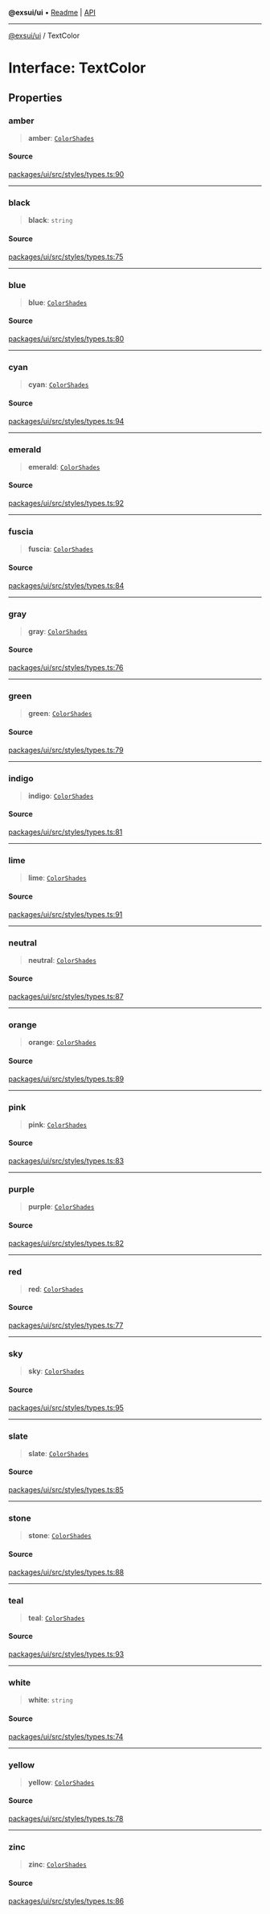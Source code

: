 **@exsui/ui** • [Readme](../README.md) \| [API](../globals.md)

***

[@exsui/ui](../README.md) / TextColor

# Interface: TextColor

## Properties

### amber

> **amber**: [`ColorShades`](../type-aliases/ColorShades.md)

#### Source

[packages/ui/src/styles/types.ts:90](https://github.com/dirheimerb/exsui/blob/c97dab6/packages/ui/src/styles/types.ts#L90)

***

### black

> **black**: `string`

#### Source

[packages/ui/src/styles/types.ts:75](https://github.com/dirheimerb/exsui/blob/c97dab6/packages/ui/src/styles/types.ts#L75)

***

### blue

> **blue**: [`ColorShades`](../type-aliases/ColorShades.md)

#### Source

[packages/ui/src/styles/types.ts:80](https://github.com/dirheimerb/exsui/blob/c97dab6/packages/ui/src/styles/types.ts#L80)

***

### cyan

> **cyan**: [`ColorShades`](../type-aliases/ColorShades.md)

#### Source

[packages/ui/src/styles/types.ts:94](https://github.com/dirheimerb/exsui/blob/c97dab6/packages/ui/src/styles/types.ts#L94)

***

### emerald

> **emerald**: [`ColorShades`](../type-aliases/ColorShades.md)

#### Source

[packages/ui/src/styles/types.ts:92](https://github.com/dirheimerb/exsui/blob/c97dab6/packages/ui/src/styles/types.ts#L92)

***

### fuscia

> **fuscia**: [`ColorShades`](../type-aliases/ColorShades.md)

#### Source

[packages/ui/src/styles/types.ts:84](https://github.com/dirheimerb/exsui/blob/c97dab6/packages/ui/src/styles/types.ts#L84)

***

### gray

> **gray**: [`ColorShades`](../type-aliases/ColorShades.md)

#### Source

[packages/ui/src/styles/types.ts:76](https://github.com/dirheimerb/exsui/blob/c97dab6/packages/ui/src/styles/types.ts#L76)

***

### green

> **green**: [`ColorShades`](../type-aliases/ColorShades.md)

#### Source

[packages/ui/src/styles/types.ts:79](https://github.com/dirheimerb/exsui/blob/c97dab6/packages/ui/src/styles/types.ts#L79)

***

### indigo

> **indigo**: [`ColorShades`](../type-aliases/ColorShades.md)

#### Source

[packages/ui/src/styles/types.ts:81](https://github.com/dirheimerb/exsui/blob/c97dab6/packages/ui/src/styles/types.ts#L81)

***

### lime

> **lime**: [`ColorShades`](../type-aliases/ColorShades.md)

#### Source

[packages/ui/src/styles/types.ts:91](https://github.com/dirheimerb/exsui/blob/c97dab6/packages/ui/src/styles/types.ts#L91)

***

### neutral

> **neutral**: [`ColorShades`](../type-aliases/ColorShades.md)

#### Source

[packages/ui/src/styles/types.ts:87](https://github.com/dirheimerb/exsui/blob/c97dab6/packages/ui/src/styles/types.ts#L87)

***

### orange

> **orange**: [`ColorShades`](../type-aliases/ColorShades.md)

#### Source

[packages/ui/src/styles/types.ts:89](https://github.com/dirheimerb/exsui/blob/c97dab6/packages/ui/src/styles/types.ts#L89)

***

### pink

> **pink**: [`ColorShades`](../type-aliases/ColorShades.md)

#### Source

[packages/ui/src/styles/types.ts:83](https://github.com/dirheimerb/exsui/blob/c97dab6/packages/ui/src/styles/types.ts#L83)

***

### purple

> **purple**: [`ColorShades`](../type-aliases/ColorShades.md)

#### Source

[packages/ui/src/styles/types.ts:82](https://github.com/dirheimerb/exsui/blob/c97dab6/packages/ui/src/styles/types.ts#L82)

***

### red

> **red**: [`ColorShades`](../type-aliases/ColorShades.md)

#### Source

[packages/ui/src/styles/types.ts:77](https://github.com/dirheimerb/exsui/blob/c97dab6/packages/ui/src/styles/types.ts#L77)

***

### sky

> **sky**: [`ColorShades`](../type-aliases/ColorShades.md)

#### Source

[packages/ui/src/styles/types.ts:95](https://github.com/dirheimerb/exsui/blob/c97dab6/packages/ui/src/styles/types.ts#L95)

***

### slate

> **slate**: [`ColorShades`](../type-aliases/ColorShades.md)

#### Source

[packages/ui/src/styles/types.ts:85](https://github.com/dirheimerb/exsui/blob/c97dab6/packages/ui/src/styles/types.ts#L85)

***

### stone

> **stone**: [`ColorShades`](../type-aliases/ColorShades.md)

#### Source

[packages/ui/src/styles/types.ts:88](https://github.com/dirheimerb/exsui/blob/c97dab6/packages/ui/src/styles/types.ts#L88)

***

### teal

> **teal**: [`ColorShades`](../type-aliases/ColorShades.md)

#### Source

[packages/ui/src/styles/types.ts:93](https://github.com/dirheimerb/exsui/blob/c97dab6/packages/ui/src/styles/types.ts#L93)

***

### white

> **white**: `string`

#### Source

[packages/ui/src/styles/types.ts:74](https://github.com/dirheimerb/exsui/blob/c97dab6/packages/ui/src/styles/types.ts#L74)

***

### yellow

> **yellow**: [`ColorShades`](../type-aliases/ColorShades.md)

#### Source

[packages/ui/src/styles/types.ts:78](https://github.com/dirheimerb/exsui/blob/c97dab6/packages/ui/src/styles/types.ts#L78)

***

### zinc

> **zinc**: [`ColorShades`](../type-aliases/ColorShades.md)

#### Source

[packages/ui/src/styles/types.ts:86](https://github.com/dirheimerb/exsui/blob/c97dab6/packages/ui/src/styles/types.ts#L86)
